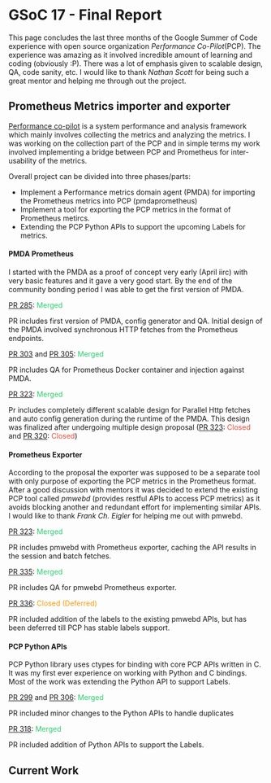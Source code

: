 # GSoC 17 - Final Report


This page concludes the last three months of the Google Summer of Code experience with open source organization _Performance Co-Pilot_(PCP). The experience was amazing as it involved  incredible amount of learning and coding (obviously :P). There was a lot of emphasis given to scalable design, QA, code sanity, etc. I would like to thank _Nathan Scott_ for being such a great mentor and helping me through out the project.


## Prometheus Metrics importer and exporter

[Performance co-pilot](http://pcp.io/) is a system performance and analysis framework which mainly involves collecting the metrics and analyzing the metrics. I was working on the collection part of the PCP and in simple terms my work involved implementing a bridge between PCP and Prometheus for inter-usability of the metrics.

Overall project can be divided into three phases/parts:
* Implement a Performance metrics domain agent (PMDA) for importing the Prometheus metrics into PCP (pmdaprometheus)
*  Implement a tool for exporting the PCP metrics in the format of Prometheus metircs.
*  Extending the PCP Python APIs to support the upcoming Labels for metrics.


#### PMDA Prometheus

I started with the PMDA as a proof of concept very early (April iirc) with very basic features and it gave a very good start. By the end of the community bonding period I was able to get the first version of PMDA.

[PR 285](https://github.com/performancecopilot/pcp/pull/285): <span style="color:#2ecc71">Merged</span>

PR includes first version of PMDA, config generator and QA. Initial design of the PMDA involved synchronous HTTP fetches from the Prometheus endpoints.

[PR 303](https://github.com/performancecopilot/pcp/pull/303) and [PR 305](https://github.com/performancecopilot/pcp/pull/305): <span style="color:#2ecc71">Merged</span>

PR includes QA for Prometheus Docker container and injection against PMDA.

[PR 323](https://github.com/performancecopilot/pcp/pull/323): <span style="color:#2ecc71">Merged</span>

Pr includes completely different scalable design for Parallel Http fetches and auto config generation during the runtime of the PMDA. This design was finalized after undergoing multiple design proposal ([PR 323](https://github.com/performancecopilot/pcp/pull/322): <span style="color:#e74c3c">Closed</span> and [PR 320](https://github.com/performancecopilot/pcp/pull/320): <span style="color:#e74c3c">Closed</span>)

#### Prometheus Exporter

According to the proposal the exporter was supposed to be a separate tool with only purpose of exporting the PCP metrics in the Prometheus format. After a good discussion with mentors it was decided to extend the existing PCP tool called _pmwebd_ (provides restful APIs to access PCP metrics) as it avoids blocking another and redundant effort for implementing similar APIs. I would like to thank _Frank Ch. Eigler_ for helping me out with pmwebd.

[PR 323](https://github.com/performancecopilot/pcp/pull/323): <span style="color:#2ecc71">Merged</span>

PR includes pmwebd with Prometheus exporter, caching the API results in the session and batch fetches.

[PR 335](https://github.com/performancecopilot/pcp/pull/335): <span style="color:#2ecc71">Merged</span>

PR includes QA for pmwebd Prometheus exporter.

[PR 336](https://github.com/performancecopilot/pcp/pull/336): <span style="color:#f39c12">Closed (Deferred)</span>

PR included addition of the labels to the existing pmwebd APIs, but has been deferred till PCP has stable labels support.

#### PCP Python APIs

PCP Python library uses ctypes for binding with core PCP APIs written in C. It was my first ever experience on working with Python and C bindings. Most of the work was extending the Python API to support Labels.


[PR 299](https://github.com/performancecopilot/pcp/pull/299) and [PR 306](https://github.com/performancecopilot/pcp/pull/306): <span style="color:#2ecc71">Merged</span>

PR included minor changes to the Python APIs to handle duplicates

[PR 318](https://github.com/performancecopilot/pcp/pull/318): <span style="color:#2ecc71">Merged</span>

PR included addition of Python APIs to support the Labels.

## Current Work


